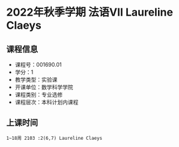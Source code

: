 # 2022年秋季学期 法语Ⅶ Laureline Claeys






## 课程信息

- 课程号：001690.01
- 学分：1
- 教学类型：实验课
- 开课单位：数学科学学院
- 课程类别：专业选修
- 课程层次：本科计划内课程

## 上课时间

```
1~18周 2103 :2(6,7) Laureline Claeys
```

